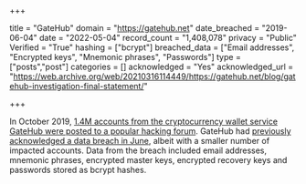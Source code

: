 +++

title = "GateHub"
domain = "https://gatehub.net"
date_breached = "2019-06-04"
date = "2022-05-04"
record_count = "1,408,078"
privacy = "Public"
Verified = "True"
hashing = ["bcrypt"]
breached_data = ["Email addresses", "Encrypted keys", "Mnemonic phrases", "Passwords"]
type = ["posts","post"]
categories = []
acknowledged = "Yes"
acknowledged_url = "https://web.archive.org/web/20210316114449/https://gatehub.net/blog/gatehub-investigation-final-statement/"

+++


In October 2019, <a href="https://arstechnica.com/information-technology/2019/11/password-data-dumped-online-for-2-2-million-users-of-currency-and-gaming-sites/" target="_blank" rel="noopener">1.4M accounts from the cryptocurrency wallet service GateHub were posted to a popular hacking forum</a>. GateHub had <a href="https://gatehub.net/blog/gatehub-update-investigation-continues/" target="_blank" rel="noopener">previously acknowledged a data breach in June</a>, albeit with a smaller number of impacted accounts. Data from the breach included email addresses, mnemonic phrases, encrypted master keys, encrypted recovery keys and passwords stored as bcrypt hashes.


